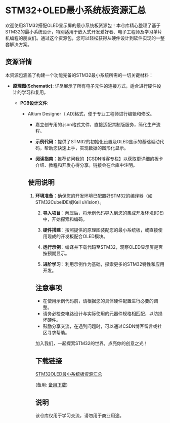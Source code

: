 # STM32+OLED最小系统板资源汇总

欢迎使用STM32搭配OLED显示屏的最小系统板资源包！本仓库精心整理了基于STM32的最小系统设计，特别适用于嵌入式开发爱好者、电子工程师及学习单片机编程的朋友们。通过这个资源包，您可以轻松获得从硬件设计到软件实现的一整套解决方案。

## 资源详情

本资源包涵盖了构建一个功能完备的STM32最小系统所需的一切关键材料：

- **原理图(Schematic)**: 详尽展示了所有电子元件的连接方式，适合进行硬件设计的学习和复用。

  - **PCB设计文件**:
      - Altium Designer（.AD]格式，便于专业工程师进行编辑和修改。
          - 嘉立创专用的.json格式文件，直接适配其制版服务，简化生产流程。

          - **示例代码**：提供了STM32的初始化设置及OLED显示的基础驱动代码，帮助您快速上手，实现数据的图形化显示。

          - **阅读指南**：推荐访问我的【CSDN博客专栏】以获取更详细的板卡介绍、教程和开发心得分享。链接会在仓库中注明。

          ## 使用说明

          1. **环境准备**：确保您的开发环境已配置好STM32的编译器（如STM32CubeIDE或Keil uVision）。

             2. **导入项目**：解压后，将示例代码导入到您的集成开发环境(IDE)中，开始探索和编码。

             3. **硬件搭建**：按照提供的原理图装配您的最小系统板，或直接使用现成的开发板配合OLED模块。

             4. **运行示例**：编译并下载代码至STM32，观察OLED显示屏是否按预期显示。

             5. **进阶学习**：利用示例作为基础，探索更多的STM32特性和应用开发。

             ## 注意事项

             - 在使用示例代码前，请根据您的具体硬件配置进行必要的调整。
             - 请务必检查电路设计与实际使用的元器件规格相匹配，以防损坏硬件。
             - 鼓励分享交流，在遇到问题时，可以通过CSDN博客留言或社区寻求帮助。

             加入我们，一起探索STM32的世界，点亮你的创意之光！

             ## 下载链接
             [STM32OLED最小系统板资源汇总](https://pan.quark.cn/s/8ada11aa05f8) 

             (备用: [备用下载](https://pan.baidu.com/s/1Xl4P1yR0KvU-_nnIL4zWJw?pwd=1234))

             ## 说明

             该仓库仅用于学习交流，请勿用于商业用途。
